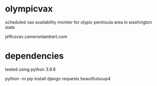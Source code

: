 # olympicvax
scheduled vax availability monitor for olypic peninsula area in washington state

jeffcovax.cameronlambert.com

# dependencies

tested using python 3.8.6

python -m pip install django requests beautifulsoup4